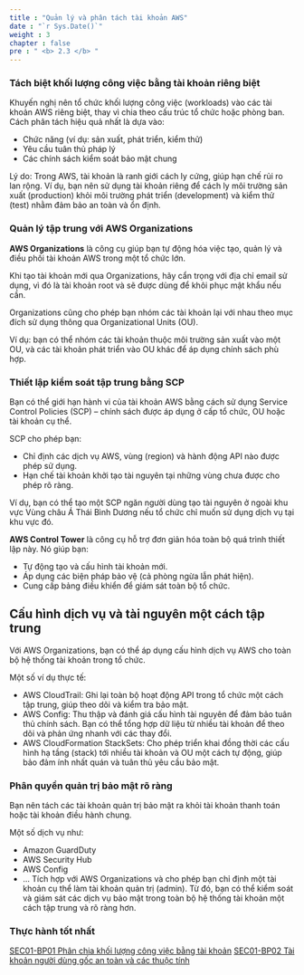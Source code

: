 ```yaml
---
title : "Quản lý và phân tách tài khoản AWS"
date : "`r Sys.Date()`" 
weight : 3 
chapter : false
pre : " <b> 2.3 </b> "
---
```

### Tách biệt khối lượng công việc bằng tài khoản riêng biệt
Khuyến nghị nên tổ chức khối lượng công việc (workloads) vào các tài khoản AWS riêng biệt, thay vì chia theo cấu trúc tổ chức hoặc phòng ban. Cách phân tách hiệu quả nhất là dựa vào:
- Chức năng (ví dụ: sản xuất, phát triển, kiểm thử)
- Yêu cầu tuân thủ pháp lý
- Các chính sách kiểm soát bảo mật chung
  
Lý do: Trong AWS, tài khoản là ranh giới cách ly cứng, giúp hạn chế rủi ro lan rộng. Ví dụ, bạn nên sử dụng tài khoản riêng để cách ly môi trường sản xuất (production) khỏi môi trường phát triển (development) và kiểm thử (test) nhằm đảm bảo an toàn và ổn định.

### Quản lý tập trung với AWS Organizations
**AWS Organizations** là công cụ giúp bạn tự động hóa việc tạo, quản lý và điều phối tài khoản AWS trong một tổ chức lớn.

Khi tạo tài khoản mới qua Organizations, hãy cẩn trọng với địa chỉ email sử dụng, vì đó là tài khoản root và sẽ được dùng để khôi phục mật khẩu nếu cần.

Organizations cũng cho phép bạn nhóm các tài khoản lại với nhau theo mục đích sử dụng thông qua Organizational Units (OU).

Ví dụ: bạn có thể nhóm các tài khoản thuộc môi trường sản xuất vào một OU, và các tài khoản phát triển vào OU khác để áp dụng chính sách phù hợp.

### Thiết lập kiểm soát tập trung bằng SCP
Bạn có thể giới hạn hành vi của tài khoản AWS bằng cách sử dụng Service Control Policies (SCP) – chính sách được áp dụng ở cấp tổ chức, OU hoặc tài khoản cụ thể.

SCP cho phép bạn:
- Chỉ định các dịch vụ AWS, vùng (region) và hành động API nào được phép sử dụng.
- Hạn chế tài khoản khởi tạo tài nguyên tại những vùng chưa được cho phép rõ ràng.

Ví dụ, bạn có thể tạo một SCP ngăn người dùng tạo tài nguyên ở ngoài khu vực Vùng châu Á Thái Bình Dương nếu tổ chức chỉ muốn sử dụng dịch vụ tại khu vực đó.

**AWS Control Tower** là công cụ hỗ trợ đơn giản hóa toàn bộ quá trình thiết lập này. Nó giúp bạn:
- Tự động tạo và cấu hình tài khoản mới.
- Áp dụng các biện pháp bảo vệ (cả phòng ngừa lẫn phát hiện).
- Cung cấp bảng điều khiển để giám sát toàn bộ tổ chức.

## Cấu hình dịch vụ và tài nguyên một cách tập trung
Với AWS Organizations, bạn có thể áp dụng cấu hình dịch vụ AWS cho toàn bộ hệ thống tài khoản trong tổ chức.

Một số ví dụ thực tế:
- AWS CloudTrail: Ghi lại toàn bộ hoạt động API trong tổ chức một cách tập trung, giúp theo dõi và kiểm tra bảo mật.
- AWS Config: Thu thập và đánh giá cấu hình tài nguyên để đảm bảo tuân thủ chính sách. Bạn có thể tổng hợp dữ liệu từ nhiều tài khoản để theo dõi và phản ứng nhanh với các thay đổi.
- AWS CloudFormation StackSets: Cho phép triển khai đồng thời các cấu hình hạ tầng (stack) tới nhiều tài khoản và OU một cách tự động, giúp bảo đảm ính nhất quán và tuân thủ yêu cầu bảo mật.

### Phân quyền quản trị bảo mật rõ ràng
Bạn nên tách các tài khoản quản trị bảo mật ra khỏi tài khoản thanh toán hoặc tài khoản điều hành chung.

Một số dịch vụ như:
- Amazon GuardDuty
- AWS Security Hub
- AWS Config
- ...
Tích hợp với AWS Organizations và cho phép bạn chỉ định một tài khoản cụ thể làm tài khoản quản trị (admin). Từ đó, bạn có thể kiểm soát và giám sát các dịch vụ bảo mật trong toàn bộ hệ thống tài khoản một cách tập trung và rõ ràng hơn.

### Thực hành tốt nhất
[SEC01-BP01 Phân chia khối lượng công việc bằng tài khoản](https://docs.aws.amazon.com/wellarchitected/latest/security-pillar/sec_securely_operate_multi_accounts.html)
[SEC01-BP02 Tài khoản người dùng gốc an toàn và các thuộc tính](https://docs.aws.amazon.com/wellarchitected/latest/security-pillar/sec_securely_operate_aws_account.html)